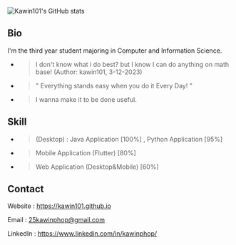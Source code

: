 ![Kawin101's GitHub stats](https://github-readme-stats.vercel.app/api?username=kawin101&show_icons=true&bg_color=00000000)

## Bio
I'm the third year student majoring in Computer and Information Science. 
* > I don't know what i do best? but I know I can do anything on math base! (Author: kawin101, 3-12-2023)
* > " Everything stands easy when you do it Every Day! "
* > I wanna make it to be done useful.

## Skill
* > (Desktop) : Java Application [100%] , Python Application [95%]
* > Mobile Application (Flutter) [80%]
* > Web Application (Desktop&Mobile) [60%] 

## Contact

Website : https://kawin101.github.io

Email : 25kawinphop@gmail.com

LinkedIn : https://www.linkedin.com/in/kawinphop/
